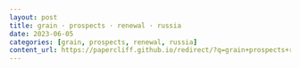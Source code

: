 ```yaml
---
layout: post
title: grain · prospects · renewal · russia
date: 2023-06-05
categories: [grain, prospects, renewal, russia]
content_url: https://papercliff.github.io/redirect/?q=grain+prospects+renewal+russia&tbs=cdr:1,cd_min:6/4/2023,cd_max:6/6/2023
---
```

